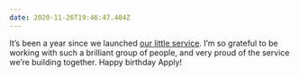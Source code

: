 ```yaml
---
date: 2020-11-26T19:46:47.404Z
---
```

It’s been a year since we launched [our little service](https://www.gov.uk/apply-for-teacher-training). I’m so grateful to be working with such a brilliant group of people, and very proud of the service we’re building together. Happy birthday Apply!
